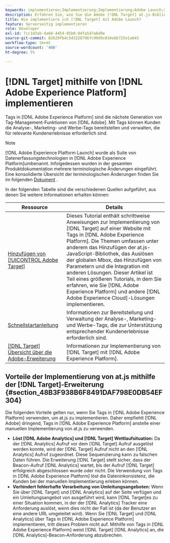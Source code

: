 ```yaml
---
keywords: implementieren;Implementierung;Implementierung;Adobe Launch;Start;Race;Umleitung;Erlebnis-platform launch;platform launch;Tags;Adobe-Plattform
description: Erfahren Sie, wie Sie die Adobe [!DNL Target] at.js-Bibliothek mit Adobe Experience Platform Launch implementieren, der bevorzugten Methode zur Implementierung von Adobe [!DNL Target].
title: Wie implementiere ich [!DNL Target] mit Adobe Launch?
feature: Serverseitig implementieren
role: Developer
exl-id: 7cc1d3ab-4a68-4454-95b0-04fa547a6d9e
source-git-commit: 82629fb4c543220796fc99d9c034ebb725e1a645
workflow-type: tm+mt
source-wordcount: '400'
ht-degree: 5%

---
```


# [!DNL Target] mithilfe von [!DNL Adobe Experience Platform] implementieren

Tags in [!DNL Adobe Experience Platform] sind die nächste Generation von Tag-Management-Funktionen von [!DNL Adobe]. Mit Tags können Kunden die Analyse-, Marketing- und Werbe-Tags bereitstellen und verwalten, die für relevante Kundenerlebnisse erforderlich sind.

>[!NOTE]
>
>[!DNL Adobe Experience Platform Launch] wurde als Suite von Datenerfassungstechnologien in  [!DNL Adobe Experience Platform]umbenannt. Infolgedessen wurden in der gesamten Produktdokumentation mehrere terminologische Änderungen eingeführt. Eine konsolidierte Übersicht der terminologischen Änderungen finden Sie im folgenden [Dokument](https://experienceleague.adobe.com/docs/experience-platform/tags/term-updates.html?lang=en) .

In der folgenden Tabelle sind die verschiedenen Quellen aufgeführt, aus denen Sie weitere Informationen erhalten können:

| Ressource | Details |
|--- |--- |
| [Hinzufügen von  [!UICONTROL Adobe Target]](https://experienceleague.adobe.com/docs/launch-learn/implementing-in-websites-with-launch/implement-solutions/target.html#implement-solutions) | Dieses Tutorial enthält schrittweise Anweisungen zur Implementierung von [!DNL Target] auf einer Website mit Tags in [!DNL Adobe Experience Platform]. Die Themen umfassen unter anderem das Hinzufügen der at.js-JavaScript-Bibliothek, das Auslösen der globalen Mbox, das Hinzufügen von Parametern und die Integration mit anderen Lösungen. Dieser Artikel ist Teil eines größeren Tutorials, in dem Sie erfahren, wie Sie [!DNL Adobe Experience Platform] und andere [!DNL Adobe Experience Cloud]-Lösungen implementieren. |
| [Schnellstartanleitung](https://experienceleague.adobe.com/docs/experience-platform/tags/get-started/quick-start.html) | Informationen zur Bereitstellung und Verwaltung der Analyse-, Marketing- und Werbe-Tags, die zur Unterstützung entsprechender Kundenerlebnisse erforderlich sind. |
| [ [!DNL Target] Übersicht über die Adobe-Erweiterung](https://experienceleague.adobe.com/docs/experience-platform/tags/extensions/adobe/target/overview.html) | Informationen zur Implementierung von [!DNL Target] mit [!DNL Adobe Experience Platform]. |

## Vorteile der Implementierung von at.js mithilfe der [!DNL Target]-Erweiterung {#section_48B3F938B6F8491DAF798E0DB54EF304}

Die folgenden Vorteile gelten nur, wenn Sie Tags in [!DNL Adobe Experience Platform] verwenden, um at.js zu implementieren. Daher empfiehlt [!DNL Adobe] dringend, Tags in [!DNL Adobe Experience Platform] anstelle einer manuellen Implementierung von at.js zu verwenden.

* **Löst  [!DNL Adobe Analytics] und  [!DNL Target] Wettlaufsituation:** Da der  [!DNL Analytics] Aufruf vor dem  [!DNL Target] Aufruf ausgelöst werden konnte, wird der  [!DNL Target] Aufruf nicht an den  [!DNL Analytics] Aufruf zugeordnet. Diese Sequenzierung kann zu falschen Daten führen. Die Erweiterung [!DNL Target] stellt sicher, dass der Beacon-Aufruf [!DNL Analytics] wartet, bis der Aufruf [!DNL Target] erfolgreich abgeschlossen wurde oder nicht. Die Verwendung von Tags in [!DNL Adobe Experience Platform] löst die Dateninkonsistenz, die Kunden bei der manuellen Implementierung erleben können.
* **Verhindert fehlerhafte Verarbeitung von Umleitungsangeboten:** Wenn Sie über  [!DNL Target] und  [!DNL Analytics] auf der Seite verfügen und ein Umleitungsangebot von ausgeführt wird, kann  [!DNL Target]es zu einer Situation kommen, in der der  [!DNL Analytics] Tracker eine Anforderung auslöst, wenn dies nicht der Fall ist (da der Benutzer an eine andere URL umgeleitet wird). Wenn Sie [!DNL Target] und [!DNL Analytics] über Tags in [!DNL Adobe Experience Platform] implementieren, tritt dieses Problem nicht auf. Mithilfe von Tags in [!DNL Adobe Experience Platform] weist [!DNL Target] [!DNL Analytics] an, die [!DNL Analytics]-Beacon-Anforderung abzubrechen.
